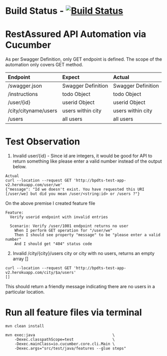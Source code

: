 # Build Status - [![Build Status](https://github.com/johnmorrisQADeveloper/demo_restassured_api/workflows/main/badge.svg?branch=master)](.github/workflows/restapi.yml)

# RestAssured API Automation via Cucumber

As per Swagger Definition, only GET endpoint is defined. The scope of
the automation only covers GET method.
 
| Endpoint              | Expect            | Actual              |
|:-------------         |:-------------     | :-----              |
| /swagger.json         | Swagger Definition| Swagger Definition  |
| /instructions         | todo Object       | todo Object         |
| /user/{id}            | userid Object     | userid Object       |
| /city/cityname/users  | users within city | users within city   |
| /users                | all users         | all users           |

# Test Observation
1. Invalid user/{id} - Since id are integers, it would be good for API to return 
something like please enter a valid number instead of the output below.
```
Actual
curl --location --request GET 'http://bpdts-test-app-v2.herokuapp.com/user/we'
{"message": "Id we doesn't exist. You have requested this URI [/user/we] but did you mean /user/<string:id> or /users ?"}
```
On the above premise I created feature file
```
Feature:
  Verify userid endpoint with invalid entries

  Scenario: Verify /user/1001 endpoint returns no user
    When I perform GET operation for "/user/we"
    Then I should see property "message" to be "please enter a valid number"
    And I should get "404" status code
```
2. Invalid /city/{city}/users city or city with no users, returns an empty array []
```
curl --location --request GET 'http://bpdts-test-app-v2.herokuapp.com/city/$a/users'
[]
```
This should return a friendly message indicating there are no users in a particular location.

# Run all feature files via terminal
```
mvn clean install

mvn exec:java                                  \
    -Dexec.classpathScope=test                 \
    -Dexec.mainClass=io.cucumber.core.cli.Main \
    -Dexec.args="src/test/java/features --glue steps"
```
